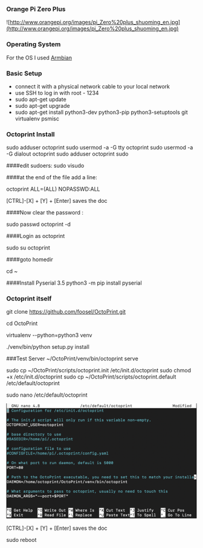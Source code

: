 ### Orange Pi Zero Plus
![http://www.orangepi.org/images/pi_Zero%20plus_shuoming_en.jpg](http://www.orangepi.org/images/pi_Zero%20plus_shuoming_en.jpg)

### Operating System
For the OS I used [Armbian](https://www.armbian.com/download/?tx_maker=xunlong)

### Basic Setup
- connect it with a physical network cable to your local network
- use SSH to log in with root - 1234
- sudo apt-get update
- sudo apt-get upgrade
- sudo apt-get install python3-dev python3-pip python3-setuptools git virtualenv psmisc

### Octoprint Install
sudo adduser octoprint
sudo usermod -a -G tty octoprint
sudo usermod -a -G dialout octoprint
sudo adduser octoprint sudo

####edit sudoers:
sudo visudo

####at the end of the file add a line:

octoprint ALL=(ALL) NOPASSWD:ALL

[CTRL]-[X] + [Y] + [Enter] saves the doc

####Now clear the password :

sudo passwd octoprint -d

####Login as octoprint

sudo su octoprint

####goto homedir

cd ~

####Install Pyserial 3.5
python3 -m pip install pyserial

### Octoprint itself
git clone https://github.com/foosel/OctoPrint.git

cd OctoPrint

virtualenv --python=python3 venv

./venv/bin/python setup.py install

###Test Server
~/OctoPrint/venv/bin/octoprint serve

sudo cp ~/OctoPrint/scripts/octoprint.init /etc/init.d/octoprint
sudo chmod +x /etc/init.d/octoprint
sudo cp ~/OctoPrint/scripts/octoprint.default /etc/default/octoprint

sudo nano /etc/default/octoprint

![](https://github.com/mybesttools/orangepi_octoprint_installmanuals/blob/main/octoprint_daemon.png?raw=true)

[CTRL]-[X] + [Y] + [Enter] saves the doc

sudo reboot





